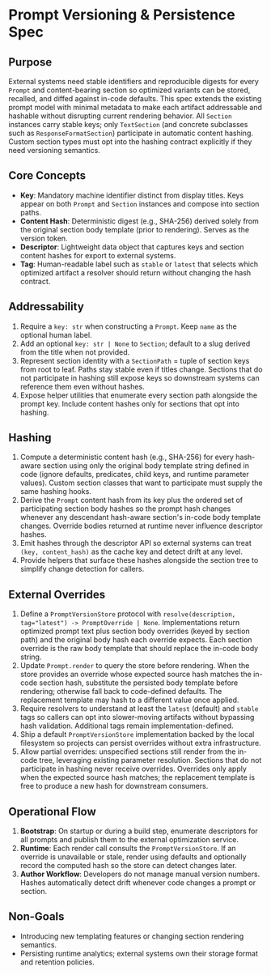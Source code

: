 # Prompt Versioning & Persistence Spec

## Purpose

External systems need stable identifiers and reproducible digests for every `Prompt` and content-bearing section so optimized variants can be stored, recalled, and diffed against in-code defaults. This spec extends the existing prompt model with minimal metadata to make each artifact addressable and hashable without disrupting current rendering behavior. All `Section` instances carry stable keys; only `TextSection` (and concrete subclasses such as `ResponseFormatSection`) participate in automatic content hashing. Custom section types must opt into the hashing contract explicitly if they need versioning semantics.

## Core Concepts

- **Key**: Mandatory machine identifier distinct from display titles. Keys appear on both `Prompt` and `Section` instances and compose into section paths.
- **Content Hash**: Deterministic digest (e.g., SHA-256) derived solely from the original section body template (prior to rendering). Serves as the version token.
- **Descriptor**: Lightweight data object that captures keys and section content hashes for export to external systems.
- **Tag**: Human-readable label such as `stable` or `latest` that selects which optimized artifact a resolver should return without changing the hash contract.

## Addressability

1. Require a `key: str` when constructing a `Prompt`. Keep `name` as the optional human label.
1. Add an optional `key: str | None` to `Section`; default to a slug derived from the title when not provided.
1. Represent section identity with a `SectionPath` = tuple of section keys from root to leaf. Paths stay stable even if titles change. Sections that do not participate in hashing still expose keys so downstream systems can reference them even without hashes.
1. Expose helper utilities that enumerate every section path alongside the prompt key. Include content hashes only for sections that opt into hashing.

## Hashing

1. Compute a deterministic content hash (e.g., SHA-256) for every hash-aware section using only the original body template string defined in code (ignore defaults, predicates, child keys, and runtime parameter values). Custom section classes that want to participate must supply the same hashing hooks.
1. Derive the `Prompt` content hash from its key plus the ordered set of participating section body hashes so the prompt hash changes whenever any descendant hash-aware section's in-code body template changes. Override bodies returned at runtime never influence descriptor hashes.
1. Emit hashes through the descriptor API so external systems can treat `(key, content_hash)` as the cache key and detect drift at any level.
1. Provide helpers that surface these hashes alongside the section tree to simplify change detection for callers.

## External Overrides

1. Define a `PromptVersionStore` protocol with `resolve(description, tag="latest") -> PromptOverride | None`. Implementations return optimized prompt text plus section body overrides (keyed by section path) and the original body hash each override expects. Each section override is the raw body template that should replace the in-code body string.
1. Update `Prompt.render` to query the store before rendering. When the store provides an override whose expected source hash matches the in-code section hash, substitute the persisted body template before rendering; otherwise fall back to code-defined defaults. The replacement template may hash to a different value once applied.
1. Require resolvers to understand at least the `latest` (default) and `stable` tags so callers can opt into slower-moving artifacts without bypassing hash validation. Additional tags remain implementation-defined.
1. Ship a default `PromptVersionStore` implementation backed by the local filesystem so projects can persist overrides without extra infrastructure.
1. Allow partial overrides: unspecified sections still render from the in-code tree, leveraging existing parameter resolution. Sections that do not participate in hashing never receive overrides. Overrides only apply when the expected source hash matches; the replacement template is free to produce a new hash for downstream consumers.

## Operational Flow

1. **Bootstrap**: On startup or during a build step, enumerate descriptors for all prompts and publish them to the external optimization service.
1. **Runtime**: Each render call consults the `PromptVersionStore`. If an override is unavailable or stale, render using defaults and optionally record the computed hash so the store can detect changes later.
1. **Author Workflow**: Developers do not manage manual version numbers. Hashes automatically detect drift whenever code changes a prompt or section.

## Non-Goals

- Introducing new templating features or changing section rendering semantics.
- Persisting runtime analytics; external systems own their storage format and retention policies.
